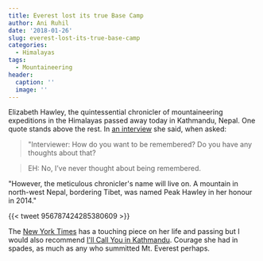 ```yaml
---
title: Everest lost its true Base Camp
author: Ani Ruhil
date: '2018-01-26'
slug: everest-lost-its-true-base-camp
categories:
  - Himalayas
tags:
  - Mountaineering
header:
  caption: ''
  image: ''
---
```


Elizabeth Hawley, the quintessential chronicler of mountaineering expeditions in the Himalayas passed away today in Kathmandu, Nepal. One quote stands above the rest. In [an interview](http://adventureblog.nationalgeographic.com/2016/03/11/i-frighten-a-lot-of-people-everest-chronicler-elizabeth-hawley-92-tells-it-like-it-is/) she said, when asked: 

> "Interviewer: How do you want to be remembered? Do you have any thoughts about that?

> EH: No, I’ve never thought about being remembered. 

"However, the meticulous chronicler's name will live on. A mountain in north-west Nepal, bordering Tibet, was named Peak Hawley in her honour in 2014." 

{{< tweet 956787424285380609 >}}

The [New York Times](https://www.nytimes.com/2018/01/26/obituaries/elizabeth-hawley-who-chronicled-everest-treks-dies-at-94.html) has a touching piece on her life and passing but I would also recommend [I'll Call You in Kathmandu](http://www.himalayandatabase.com/hawleybio.html). Courage she had in spades, as much as any who summitted Mt. Everest perhaps.  
